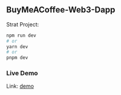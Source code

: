 ## BuyMeACoffee-Web3-Dapp

Strat Project:

```bash
npm run dev
# or
yarn dev
# or
pnpm dev
```

### Live Demo
Link: [demo](https://buy-me-a-coffee-web3-dapp.vercel.app/)
